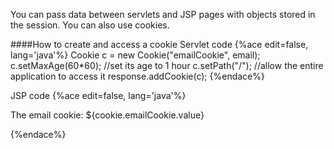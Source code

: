 You can pass data between servlets and JSP pages with objects stored in the session. You can also use cookies.

####How to create and access a cookie
Servlet code
{%ace edit=false, lang='java'%}
Cookie c = new Cookie("emailCookie", email);
c.setMaxAge(60*60); //set its age to 1 hour
c.setPath("/"); //allow the entire application to access it
response.addCookie(c);
{%endace%}

JSP code
{%ace edit=false, lang='java'%}
<p>The email cookie: ${cookie.emailCookie.value}</p>
{%endace%}


